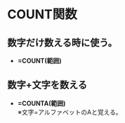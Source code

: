# COUNT関数  
## 数字だけ数える時に使う。  
* **=COUNT(範囲)**  

## 数字+文字を数える  
* **=COUNTA(範囲)**<br>※文字=アルファベットのAと覚える。   






